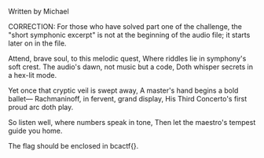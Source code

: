Written by Michael

CORRECTION: For those who have solved part one of the challenge, the "short symphonic excerpt" is not at the beginning of the audio file; it starts later on in the file.

Attend, brave soul, to this melodic quest,
Where riddles lie in symphony's soft crest.
The audio's dawn, not music but a code,
Doth whisper secrets in a hex-lit mode.

Yet once that cryptic veil is swept away,
A master's hand begins a bold ballet—
Rachmaninoff, in fervent, grand display,
His Third Concerto's first proud arc doth play.

So listen well, where numbers speak in tone,
Then let the maestro's tempest guide you home.

The flag should be enclosed in bcactf{}.
